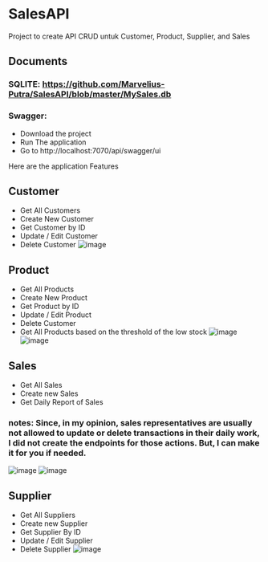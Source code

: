# SalesAPI
Project to create API CRUD untuk Customer, Product, Supplier, and Sales

## Documents
### SQLITE: https://github.com/Marvelius-Putra/SalesAPI/blob/master/MySales.db
### Swagger: 
- Download the project
- Run The application
- Go to http://localhost:7070/api/swagger/ui


Here are the application Features
## **Customer**
- Get All Customers
- Create New Customer
- Get Customer by ID
- Update / Edit Customer
- Delete Customer
![image](https://github.com/user-attachments/assets/1d355ac4-ce48-4e15-8a1f-c6865297b0e1)

## **Product**
- Get All Products
- Create New Product
- Get Product by ID
- Update / Edit Product
- Delete Customer
- Get All Products based on the threshold of the low stock
![image](https://github.com/user-attachments/assets/80669ff6-4423-42ae-b057-4376114c1052)
![image](https://github.com/user-attachments/assets/dbbb2901-e341-4cde-b2bb-f21648f32f16)


## **Sales**
- Get All Sales
- Create new Sales
- Get Daily Report of Sales
###  **notes: Since, in my opinion, sales representatives are usually not allowed to update or delete transactions in their daily work, I did not create the endpoints for those actions. But, I can make it for you if needed.**
![image](https://github.com/user-attachments/assets/ff8028bb-f1de-49b3-83f8-bd591d5b6c1b)
![image](https://github.com/user-attachments/assets/8c6d93f9-2f61-4b4a-8d75-c5b7362d24b7)

## **Supplier**
- Get All Suppliers
- Create new Supplier
- Get Supplier By ID
- Update / Edit Supplier
- Delete Supplier
![image](https://github.com/user-attachments/assets/f17184e4-3e6b-4d17-bc7c-68778ccc1fae)






